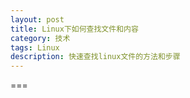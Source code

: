 ```yaml
---
layout: post
title: Linux下如何查找文件和内容
category: 技术
tags: Linux
description: 快速查找linux文件的方法和步骤
---
```


===
